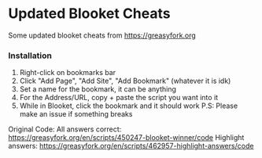 # Updated Blooket Cheats
Some updated blooket cheats from https://greasyfork.org

### Installation
1. Right-click on bookmarks bar
2. Click "Add Page", "Add Site", "Add Bookmark" (whatever it is idk)
3. Set a name for the bookmark, it can be anything
4. For the Address/URL, copy + paste the script you want into it
5. While in Blooket, click the bookmark and it should work
P.S: Please make an issue if something breaks

Original Code:
All answers correct: https://greasyfork.org/en/scripts/450247-blooket-winner/code
Highlight answers: https://greasyfork.org/en/scripts/462957-highlight-answers/code
